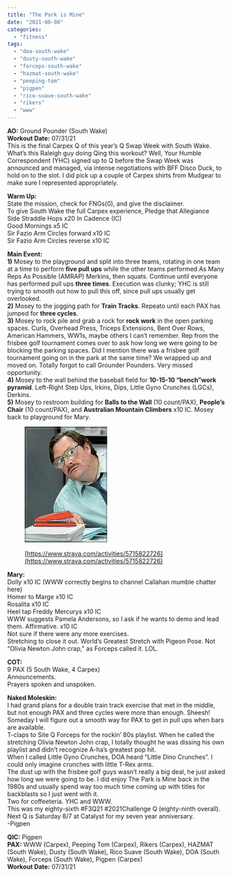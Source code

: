 ```yaml
---
title: "The Park is Mine"
date: "2021-08-08"
categories: 
  - "fitness"
tags: 
  - "doa-south-wake"
  - "dusty-south-wake"
  - "forceps-south-wake"
  - "hazmat-south-wake"
  - "peeping-tom"
  - "pigpen"
  - "rico-suave-south-wake"
  - "rikers"
  - "www"
---
```


**AO:** Ground Pounder (South Wake)  
**Workout Date:** 07/31/21  
This is the final Carpex Q of this year’s Q Swap Week with South Wake. What’s this Raleigh guy doing Qing this workout? Well, Your Humble Correspondent (YHC) signed up to Q before the Swap Week was announced and managed, via intense negotiations with BFF Disco Duck, to hold on to the slot. I did pick up a couple of Carpex shirts from Mudgear to make sure I represented appropriately.

**Warm Up:**  
State the mission, check for FNGs(0), and give the disclaimer.  
To give South Wake the full Carpex experience, Pledge that Allegiance  
Side Straddle Hops x20 In Cadence (IC)  
Good Mornings x5 IC  
Sir Fazio Arm Circles forward x10 IC  
Sir Fazio Arm Circles reverse x10 IC

**Main Event:**  
**1)** Mosey to the playground and split into three teams, rotating in one team at a time to perform **five pull ups** while the other teams performed As Many Reps As Possible (AMRAP) Merkins, then squats. Continue until everyone has performed pull ups **three times**. Execution was clunky; YHC is still trying to smooth out how to pull this off, since pull ups usually get overlooked.  
**2)** Mosey to the jogging path for **Train Tracks**. Repeato until each PAX has jumped for **three cycles**.  
**3)** Mosey to rock pile and grab a rock for **rock work** in the open parking spaces. Curls, Overhead Press, Triceps Extensions, Bent Over Rows, American Hammers, WW1s, maybe others I can’t remember. Rep from the frisbee golf tournament comes over to ask how long we were going to be blocking the parking spaces. Did I mention there was a frisbee golf tournament going on in the park at the same time? We wrapped up and moved on. Totally forgot to call Grounder Pounders. Very missed opportunity.  
**4)** Mosey to the wall behind the baseball field for **10-15-10 “bench”work pyramid**. Left-Right Step Ups, Irkins, Dips, Little Gyno Crunches (LGCs), Derkins.  
**5)** Mosey to restroom building for **Balls to the Wall** (10 count/PAX), **People’s Chair** (10 count/PAX), and **Australian Mountain Climbers** x10 IC. Mosey back to playground for Mary.

<figure>

![](images/image.png)

<figcaption>

[https://www.strava.com/activities/5715822726](https://www.strava.com/activities/5715822726)

</figcaption>

</figure>

**Mary:**  
Dolly x10 IC (WWW correctly begins to channel Callahan mumble chatter here)  
Homer to Marge x10 IC  
Rosalita x10 IC  
Heel tap Freddy Mercurys x10 IC  
WWW suggests Pamela Andersons, so I ask if he wants to demo and lead them. Affirmative. x10 IC  
Not sure if there were any more exercises.  
Stretching to close it out. World’s Greatest Stretch with Pigeon Pose. Not “Olivia Newton John crap,” as Forceps called it. LOL.

**COT:**  
9 PAX (5 South Wake, 4 Carpex)  
Announcements.  
Prayers spoken and unspoken.

**Naked Moleskin:**  
I had grand plans for a double train track exercise that met in the middle, but not enough PAX and three cycles were more than enough. Sheesh!  
Someday I will figure out a smooth way for PAX to get in pull ups when bars are available.  
T-claps to Site Q Forceps for the rockin’ 80s playlist. When he called the stretching Olivia Newton John crap, I totally thought he was dissing his own playlist and didn’t recognize A-ha’s greatest pop hit.  
When I called Little Gyno Crunches, DOA heard “Little Dino Crunches”. I could only imagine crunches with little T-Rex arms.  
The dust up with the frisbee golf guys wasn’t really a big deal, he just asked how long we were going to be. I did enjoy The Park is Mine back in the 1980s and usually spend way too much time coming up with titles for backblasts so I just went with it.  
Two for coffeeteria. YHC and WWW.  
This was my eighty-sixth #F3Q21 #2021Challenge Q (eighty-ninth overall). Next Q is Saturday 8/7 at Catalyst for my seven year anniversary.  
\-Pigpen

**QIC:** Pigpen  
**PAX:** WWW (Carpex), Peeping Tom (Carpex), Rikers (Carpex), HAZMAT (South Wake), Dusty (South Wake), Rico Suave (South Wake), DOA (South Wake), Forceps (South Wake), Pigpen (Carpex)  
**Workout Date:** 07/31/21
